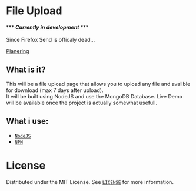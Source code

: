 # File Upload
*** ***Currently in development*** ***<br><br>
Since Firefox Send is officaly dead...

[Planering](https://github.com/linusromland/FileUpload/blob/master/planingFiles/PLANERING.md)

## What is it?
This will be a file upload page that allows you to upload any file and availble for download (max 7 days after upload).
<br>It will be built using NodeJS and use the MongoDB Database. 
Live Demo will be available once the project is actually somewhat usefull.

## What i use:
- <a href="https://nodejs.org/en/">`NodeJS`</a>
- <a href="https://www.npmjs.com/">`NPM`</a>

# License

Distributed under the MIT License. See <a href="https://github.com/linusromland/FileUpload/blob/master/LICENSE" >`LICENSE`</a> for more information.

